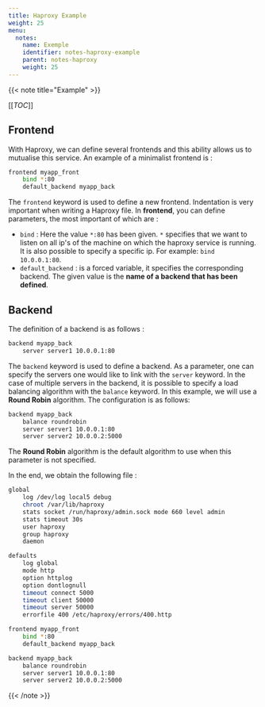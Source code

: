 ```yaml
---
title: Haproxy Example
weight: 25
menu:
  notes:
    name: Exemple
    identifier: notes-haproxy-example
    parent: notes-haproxy
    weight: 25
---
```


<!-- Example -->
{{< note title="Example" >}}

[[_TOC_]]

## Frontend

With Haproxy, we can define several frontends and this ability allows us to mutualise this service. An example of a minimalist frontend is :

```bash
frontend myapp_front
    bind *:80
    default_backend myapp_back
```

The `frontend` keyword is used to define a new frontend. Indentation is very important when writing a Haproxy file. In **frontend**, you can define parameters, the most important of which are :
- `bind` : Here the value `*:80` has been given. `*` specifies that we want to listen on all ip's of the machine on which the haproxy service is running. It is also possible to specify a specific ip. For example: `bind 10.0.0.1:80`.
- `default_backend` : is a forced variable, it specifies the corresponding backend. The given value is the **name of a backend that has been defined**.

## Backend
    
The definition of a backend is as follows :

```bash
backend myapp_back
    server server1 10.0.0.1:80
```

The `backend` keyword is used to define a backend. As a parameter, one can specify the servers one would like to link with the `server` keyword.
In the case of multiple servers in the backend, it is possible to specify a load balancing algorithm with the `balance` keyword. In this example, we will use a **Round Robin** algorithm.
The configuration is as follows:

```bash
backend myapp_back
    balance roundrobin
    server server1 10.0.0.1:80
    server server2 10.0.0.2:5000
```

The **Round Robin** algorithm is the default algorithm to use when this parameter is not specified.

In the end, we obtain the following file :

```bash
global
    log /dev/log local5 debug
    chroot /var/lib/haproxy
    stats socket /run/haproxy/admin.sock mode 660 level admin
    stats timeout 30s
    user haproxy
    group haproxy
    daemon

defaults
    log global
    mode http
    option httplog
    option dontlognull
    timeout connect 5000
    timeout client 50000
    timeout server 50000
    errorfile 400 /etc/haproxy/errors/400.http

frontend myapp_front
    bind *:80
    default_backend myapp_back

backend myapp_back
    balance roundrobin
    server server1 10.0.0.1:80
    server server2 10.0.0.2:5000
```

{{< /note >}}